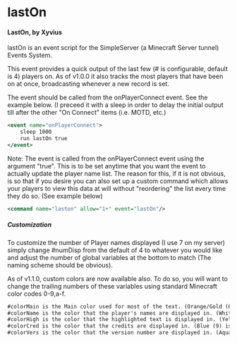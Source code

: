 lastOn
======

#### LastOn, by Xyvius
lastOn is an event script for the SimpleServer (a Minecraft Server tunnel) Events System.

This event provides a quick output of the last few (# is configurable, default is 4) players on. As of v1.0.0 it also tracks the most players that have been on at once, broadcasting whenever a new record is set.

The event should be called from the onPlayerConnect event. See the example below. (I preceed it with a sleep in order to delay the initial output till after the other "On Connect" items (i.e. MOTD, etc.)

```xml
<event name="onPlayerConnect">
    sleep 1000
    run lastOn true
</event>
```
Note:  The event is called from the onPlayerConnect event using the argument "true".  This is to be set anytime that you want the event to actually update the player name list.  The reason for this, if it is not obvious, is so that if you desire you can also set up a custom command which allows your players to view this data at will without "reordering" the list every time they do so. (See example below)

```xml
<command name="laston" allow="1+" event="lastOn"/>
```

##### Customization

To customize the number of Player names displayed (I use 7 on my server) simply change #numDisp from the default of 4 to whatever you would like and adjust the number of global variables at the bottom to match (The naming scheme should be obvious).

As of v1.1.0, custom colors are now available also. To do so, you will want to change the trailing numbers of these variables using standard Minecraft color codes 0-9,a-f.
```xml
#colorMain is the Main color used for most of the text. (Orange/Gold (6) is the default)
#colorName is the color that the player's names are displayed in. (White (f) is the default)
#colorHigh is the color that the highlighted text is displayed in. (Yellow (e) is the default)
#colorCred is the color that the credits are displayed in. (Blue (9) is the default)
#colorVers is the color that the version number are displayed in. (Aqua (b) is the default)
```

